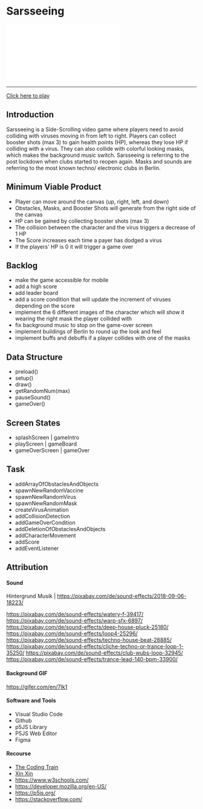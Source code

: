 # Sarsseeing
![](file:///C:/Users/adsilva/Documents/IronHack%20Work/logo.pdf)
***
[Click here to play](https://ferro-maljinn.github.io/Sarsseeing/)

## Introduction

Sarsseeing is a Side-Scrolling video game where players need to avoid colliding with viruses moving in from left to right.
Players can collect booster shots (max 3) to gain health points (HP), whereas they lose HP if colliding with a virus.
They can also collide with colorful looking masks, which makes the background music switch.
Sarsseeing is referring to the post lockdown when clubs started to reopen again.
Masks and sounds are referring to the most known techno/ electronic clubs in Berlin.

## Minimum Viable Product

* Player can move around the canvas (up, right, left, and down)
* Obstacles, Masks, and Booster Shots will generate from the right side of the canvas
* HP can be gained by collecting booster shots (max 3)
* The collision between the character and the virus triggers a decrease of 1 HP
* The Score increases each time a payer has dodged a virus
* If the players' HP is 0 it will trigger a game over

## Backlog

* make the game accessible for mobile
* add a high score
* add leader board
* add a score condition that will update the increment of viruses depending on the score
* implement the 6 different images of the character which will show it wearing the right mask the player collided with
* fix background music to stop on the game-over screen
* implement buildings of Berlin to round up the look and feel
* implement buffs and debuffs if a player collides with one of the masks

## Data Structure

* preload()
* setup()
* draw()    
* getRandomNum(max)
* pauseSound()
* gameOver()

## Screen States

* splashScreen   | gameIntro
* playScreen     |  gameBoard
* gameOverScreen | gameOver

## Task

* addArrayOfObstaclesAndObjects
* spawnNewRandomVaccine
* spawnNewRandomVirus
* spawnNewRandomMask
* createVirusAnimation
* addCollisionDetection
* addGameOverCondition
* addDeletionOfObstaclesAndObjects
* addCharacterMovement
* addScore
* addEventListener


## Attribution

#### Sound
Hintergrund Musik	| https://pixabay.com/de/sound-effects/2018-09-06-18223/ 

https://pixabay.com/de/sound-effects/watery-f-39417/ 
https://pixabay.com/de/sound-effects/warp-sfx-6897/ 
https://pixabay.com/de/sound-effects/deep-house-pluck-25180/ 
https://pixabay.com/de/sound-effects/loop4-25296/ 
https://pixabay.com/de/sound-effects/techno-house-beat-28885/ 
https://pixabay.com/de/sound-effects/cliche-techno-or-trance-loop-1-35250/ 
https://pixabay.com/de/sound-effects/club-wubs-loop-32945/ 
https://pixabay.com/de/sound-effects/trance-lead-140-bpm-33900/	 

#### Background GIF

https://gifer.com/en/7Ik1 

#### Software and Tools

* Visual Studio Code
* Github
* p5JS Library
* P5JS Web Editor
* Figma

#### Recourse

* [The Coding Train](https://www.youtube.com/c/TheCodingTrain)
* [Xin Xin](https://www.youtube.com/channel/UCufOCDs5G1A4AffwmeV0XBw)
* https://www.w3schools.com/ 
* https://developer.mozilla.org/en-US/ 
* https://p5js.org/ 
* https://stackoverflow.com/ 
